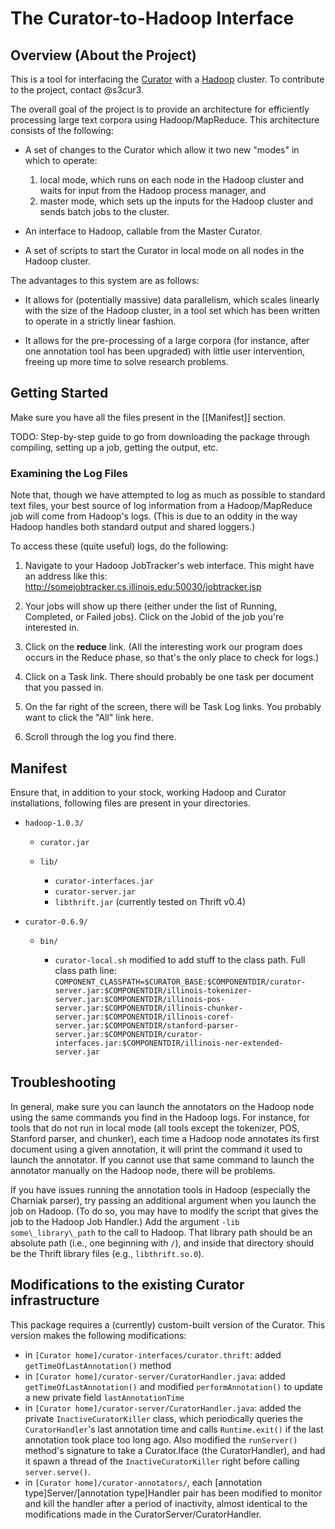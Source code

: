 <!-- -*-Markdown-*- -->

The Curator-to-Hadoop Interface
========================================

Overview (About the Project)
----------------------------------------

This is a tool for interfacing the [Curator](http://cogcomp.cs.illinois.edu/trac/wiki/Curator) with a [Hadoop](http://hadoop.apache.org/) cluster. To contribute to the project, contact @s3cur3.

The overall goal of the project is to provide an architecture for efficiently processing large text corpora using Hadoop/MapReduce. This architecture consists of the following:

* A set of changes to the Curator which allow it two new "modes" in which to operate:  
    1. local mode, which runs on each node in the Hadoop cluster and waits for input from the Hadoop process manager, and
    2. master mode, which sets up the inputs for the Hadoop cluster and sends batch jobs to the cluster.
	
* An interface to Hadoop, callable from the Master Curator.

* A set of scripts to start the Curator in local mode on all nodes in the Hadoop cluster.

The advantages to this system are as follows:

* It allows for (potentially massive) data parallelism, which scales linearly with the size of the Hadoop cluster, in a tool set which has been written to operate in a strictly linear fashion.
  
* It allows for the pre-processing of a large corpora (for instance, after one annotation tool has been upgraded) with little user intervention, freeing up more time to solve research problems.

Getting Started
----------------------------------------

Make sure you have all the files present in the [[Manifest]] section.

TODO: Step-by-step guide to go from downloading the package through
compiling, setting up a job, getting the output, etc.

### Examining the Log Files ###

Note that, though we have attempted to log as much as possible to standard text files, your best source of log information from a Hadoop/MapReduce job will come from Hadoop's logs. (This is due to an oddity in the way Hadoop handles both standard output and shared loggers.) 

To access these (quite useful) logs, do the following:

1. Navigate to your Hadoop JobTracker's web interface. This might have an address like this: http://somejobtracker.cs.illinois.edu:50030/jobtracker.jsp

2. Your jobs will show up there (either under the list of Running, Completed, or Failed jobs). Click on the Jobid of the job you're interested in.

3. Click on the **reduce** link. (All the interesting work our program does occurs in the Reduce phase, so that's the only place to check for logs.)

4. Click on a Task link. There should probably be one task per document that you passed in.

5. On the far right of the screen, there will be Task Log links. You probably want to click the "All" link here.

6. Scroll through the log you find there.


Manifest
----------------------------------------

Ensure that, in addition to your stock, working Hadoop and Curator
installations, following files are present in your directories.

* `hadoop-1.0.3/`

    * `curator.jar`
    * `lib/`

        * `curator-interfaces.jar`
        * `curator-server.jar`
        * `libthrift.jar` (currently tested on Thrift v0.4)

* `curator-0.6.9/`

    * `bin/`

         * `curator-local.sh` modified to add stuff to the class path. Full class path line: `COMPONENT_CLASSPATH=$CURATOR_BASE:$COMPONENTDIR/curator-server.jar:$COMPONENTDIR/illinois-tokenizer-server.jar:$COMPONENTDIR/illinois-pos-server.jar:$COMPONENTDIR/illinois-chunker-server.jar:$COMPONENTDIR/illinois-coref-server.jar:$COMPONENTDIR/stanford-parser-server.jar:$COMPONENTDIR/curator-interfaces.jar:$COMPONENTDIR/illinois-ner-extended-server.jar`

Troubleshooting
----------------------------------------

In general, make sure you can launch the annotators on the Hadoop node
using the same commands you find in the Hadoop logs. For instance,
for tools that do not run in local mode (all tools except the
tokenizer, POS, Stanford parser, and chunker), each time a Hadoop node
annotates its first document using a given 
annotation, it will print the command it used to launch the
annotator. If you cannot use that same command to launch the annotator
manually on the Hadoop node, there will be problems.

If you have issues running the annotation tools in Hadoop (especially
the Charniak parser), try passing an additional argument when you
launch the job on Hadoop. (To do so, you may have to modify the script that
gives the job to the Hadoop Job Handler.) Add the argument 
`-lib some\_library\_path` to the call to Hadoop. That library path 
should be an absolute path (i.e., one beginning with `/`), 
and inside that directory should be the Thrift library files 
(e.g., `libthrift.so.0`).



Modifications to the existing Curator infrastructure
----------------------------------------

This package requires a (currently) custom-built version of the
Curator. This version makes the following modifications:

- in `[Curator home]/curator-interfaces/curator.thrift`: added
  `getTimeOfLastAnnotation()` method
- in `[Curator home]/curator-server/CuratorHandler.java`:
  added `getTimeOfLastAnnotation()` and modified `performAnnotation()`
  to update a new private field `lastAnnotationTime`
- in `[Curator home]/curator-server/CuratorHandler.java`: added the
  private `InactiveCuratorKiller` class, which periodically queries
  the `CuratorHandler`'s last annotation time and calls
  `Runtime.exit()` if the last annotation took place too long
  ago. Also modified the `runServer()` method's signature to take a
  Curator.Iface (the CuratorHandler), and had it spawn a thread of the
  `InactiveCuratorKiller` right before calling `server.serve()`.
- in `[Curator home]/curator-annotators/`, each
  [annotation type]Server/[annotation type]Handler pair has been
  modified to monitor and kill the handler after a period of
  inactivity, almost identical to the modifications made in the
  CuratorServer/CuratorHandler.
  
